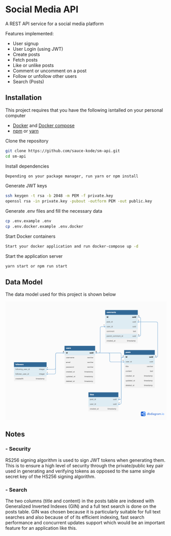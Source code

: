 # Social Media API

A REST API service for a social media platform

Features implemented:
- User signup
- User Login (using JWT)
- Create posts
- Fetch posts
- Like or unlike posts
- Comment or uncomment on a post
- Follow or unfollow other users
- Search (Posts)

## Installation
This project requires that you have the following isntalled on your personal computer
- [Docker](https://www.docker.com/) and [Docker compose](https://docs.docker.com/compose/install/)
- [npm](https://docs.npmjs.com/downloading-and-installing-node-js-and-npm) or [yarn](https://classic.yarnpkg.com/lang/en/docs/install/#mac-stable)

Clone the repository

```sh
git clone https://github.com/sauce-kode/sm-api.git
cd sm-api
```

Install dependencies
```sh
Depending on your package manager, run yarn or npm install
```

Generate JWT keys
```sh
ssh keygen -t rsa -b 2048 -m PEM -f private.key
openssl rsa -in private.key -pubout -outform PEM -out public.key
```

Generate .env files and fill the necessary data
```sh
cp .env.example .env
cp .env.docker.example .env.docker
```

Start Docker containers
```sh
Start your docker application and run docker-compose up -d
```
Start the application server
```sh
yarn start or npm run start
```

## Data Model
The data model used for this project is shown below

![Social Media Data Model](/assets/images/social%20media.png)

## Notes

### - Security

RS256 signing algorithm is used to sign JWT tokens when generating them. This is to ensure a high level of  security through the private/public key pair used in generating and verifying tokens as opposed to the same single secret key of the HS256 signing algorithm.

### - Search
The two columns (title and content) in the posts table are indexed with Generalized Inverted Indexes (GIN) and a full text search is done on the posts table. GIN was chosen because it is particularly suitable for full text searches and also because of of its efficient indexing, fast search performance and concurrent updates support which would be an important feature for an application like this.
